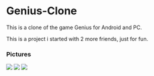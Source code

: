 # Genius-Clone
This is a clone of the game Genius for Android and PC.

This is a project i started with 2 more friends, just for fun.

### Pictures
![](http://i.imgur.com/V5nCl92.jpg)
![](http://i.imgur.com/r7rE8j3.jpg)
![](http://i.imgur.com/hhibooC.jpg)
